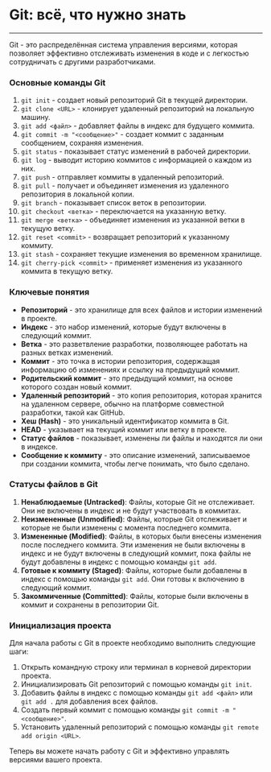 # Git: всё, что нужно знать

---

Git - это распределённая система управления версиями, которая позволяет эффективно отслеживать изменения в коде и с легкостью сотрудничать с другими разработчиками.

### Основные команды Git

1. `git init` - создает новый репозиторий Git в текущей директории.
2. `git clone <URL>` - клонирует удаленный репозиторий на локальную машину.
3. `git add <файл>` - добавляет файлы в индекс для будущего коммита.
4. `git commit -m "<сообщение>"` - создает коммит с заданным сообщением, сохраняя изменения.
5. `git status` - показывает статус изменений в рабочей директории.
6. `git log` - выводит историю коммитов с информацией о каждом из них.
7. `git push` - отправляет коммиты в удаленный репозиторий.
8. `git pull` - получает и объединяет изменения из удаленного репозитория в локальной копии.
9. `git branch` - показывает список веток в репозитории.
10. `git checkout <ветка>` - переключается на указанную ветку.
11. `git merge <ветка>` - объединяет изменения из указанной ветки в текущую ветку.
12. `git reset <commit>` - возвращает репозиторий к указанному коммиту.
13. `git stash` - сохраняет текущие изменения во временном хранилище.
14. `git cherry-pick <commit>` - применяет изменения из указанного коммита в текущую ветку.

### Ключевые понятия

- **Репозиторий** - это хранилище для всех файлов и истории изменений в проекте.
- **Индекс** - это набор изменений, которые будут включены в следующий коммит.
- **Ветка** - это разветвление разработки, позволяющее работать на разных ветках изменений.
- **Коммит** - это точка в истории репозитория, содержащая информацию об изменениях и ссылку на предыдущий коммит.
- **Родительский коммит** - это предыдущий коммит, на основе которого создан новый коммит.
- **Удаленный репозиторий** - это копия репозитория, которая хранится на удаленном сервере, обычно на платформе совместной разработки, такой как GitHub.
- **Хеш (Hash)** - это уникальный идентификатор коммита в Git.
- **HEAD** - указывает на текущий коммит или ветку в проекте.
- **Статус файлов** - показывает, изменены ли файлы и находятся ли они в индексе.
- **Сообщение к коммиту** - это описание изменений, записываемое при создании коммита, чтобы легче понимать, что было сделано.

### Статусы файлов в Git

1. **Ненаблюдаемые (Untracked)**: Файлы, которые Git не отслеживает. Они не включены в индекс и не будут участвовать в коммитах.
2. **Неизмененные (Unmodified)**: Файлы, которые Git отслеживает и которые не были изменены с момента последнего коммита.
3. **Измененные (Modified)**: Файлы, в которых были внесены изменения после последнего коммита. Эти изменения не были включены в индекс и не будут включены в следующий коммит, пока файлы не будут добавлены в индекс с помощью команды `git add`.
4. **Готовые к коммиту (Staged)**: Файлы, которые были добавлены в индекс с помощью команды `git add`. Они готовы к включению в следующий коммит.
5. **Закоммиченные (Committed)**: Файлы, которые были включены в коммит и сохранены в репозитории Git.


### Инициализация проекта

Для начала работы с Git в проекте необходимо выполнить следующие шаги:

1. Открыть командную строку или терминал в корневой директории проекта.
2. Инициализировать Git репозиторий с помощью команды `git init`.
3. Добавить файлы в индекс с помощью команды `git add <файл>` или `git add .` для добавления всех файлов.
4. Создать первый коммит с помощью команды `git commit -m "<сообщение>"`.
5. Установить удаленный репозиторий с помощью команды `git remote add origin <URL>`.

Теперь вы можете начать работу с Git и эффективно управлять версиями вашего проекта.